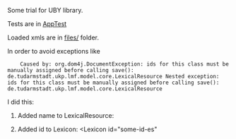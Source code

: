 
Some trial for UBY library. 

Tests are in [AppTest](src/test/java/it/unitn/disi/ubytrial/AppTest.java)

Loaded xmls are in [files/](files/) folder.


In order to avoid exceptions like 
	
```	
	Caused by: org.dom4j.DocumentException: ids for this class must be manually assigned before calling save(): de.tudarmstadt.ukp.lmf.model.core.LexicalResource Nested exception: ids for this class must be manually assigned before calling save(): de.tudarmstadt.ukp.lmf.model.core.LexicalResource
```

I did this:

1) Added name to LexicalResource:
<LexicalResource name="Some trial es">

2) Added id to Lexicon:
<Lexicon id="some-id-es" 